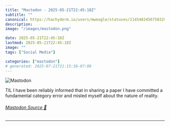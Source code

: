 ```yaml
---
title: "Mastodon - 2025-05-21T22:45:18Z"
subtitle: ""
canonical: https://hachyderm.io/users/mweagle/statuses/114548245675832955
description:
image: "/images/mastodon.png"

date: 2025-05-21T22:45:18Z
lastmod: 2025-05-21T22:45:18Z
image: ""
tags: ["Social Media"]

categories: ["mastodon"]
# generated: 2025-07-21T21:15:38-07:00
---
```

![Mastodon](/images/mastodon.png)

<p>TIL I have been reliably informed that in sharing a paper I have committed a fundamental category error and misled myself about the nature of reality.</p>


###### [Mastodon Source 🐘](https://hachyderm.io/@mweagle/114548245675832955)

___
